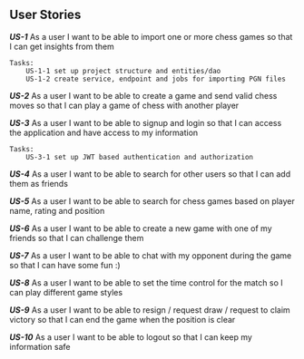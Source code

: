 ## User Stories

_**US-1**_ As a user I want to be able to import one or more chess games so that I can get insights from them

    Tasks:
        US-1-1 set up project structure and entities/dao
        US-1-2 create service, endpoint and jobs for importing PGN files

_**US-2**_ As a user I want to be able to create a game and send valid chess moves so that I can play a game of chess
with another player

_**US-3**_ As a user I want to be able to signup and login so that I can access the application and have access to my
information

    Tasks:
        US-3-1 set up JWT based authentication and authorization

_**US-4**_ As a user I want to be able to search for other users so that I can add them as friends

_**US-5**_ As a user I want to be able to search for chess games based on player name, rating and position

_**US-6**_ As a user I want to be able to create a new game with one of my friends so that I can challenge them

_**US-7**_ As a user I want to be able to chat with my opponent during the game so that I can have some fun :)

_**US-8**_ As a user I want to be able to set the time control for the match so I can play different game styles

_**US-9**_ As a user I want to be able to resign / request draw / request to claim victory so that I can end the game
when the position is clear

_**US-10**_ As a user I want to be able to logout so that I can keep my information safe